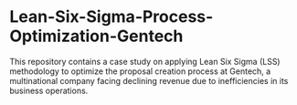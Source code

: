 # Lean-Six-Sigma-Process-Optimization-Gentech
This repository contains a case study on applying Lean Six Sigma (LSS) methodology to optimize the proposal creation process at Gentech, a multinational company facing declining revenue due to inefficiencies in its business operations.
